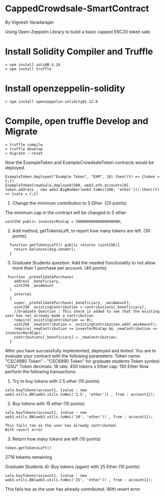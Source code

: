 # CappedCrowdsale-SmartContract

By Vignesh Varadarajan

Using Open-Zeppelin Library to build a basic capped ERC20 token sale.

# Install Solidity Compiler and Truffle 
```
> npm install solc@0.4.24
> npm install truffle
```


# Install openzeppelin-solidity
```
> npm install openzeppelin-solidity@1.12.0
```

# Compile, open truffle Develop and Migrate
```
> truffle compile
> truffle develop
> migrate --reset
```

Now the ExampleToken and ExampleCrowdsaleToken contracts would be deployed.

```
ExampleToken.deployed("Example Token", "EXM", 18).then((t) => {token = t;})
ExampleTokenCrowdsale.deployed(500, web3.eth.accounts[0], token.address , new web3.BigNumber(web3.toWei(200, 'ether'))).then((t) => {sale = t;})
```

1) Change the minimum contribution to 5 Ether. (20 points)

The minimum cap in the contract will be changed to 5 ether
```
uint256 public investorMinCap = 50000000000000000000;
```

2) Add method, getTokensLeft, to report how many tokens are left. (30 points)

```
  function getTokensLeft() public returns (uint256){
  	return balances[msg.sender];
  }
```
3) Graduate Students question: Add the needed functionality to not allow more than 1 purchase per
account. (40 points)

```
 function _preValidatePurchase(
    address _beneficiary,
    uint256 _weiAmount
  )
    internal
  {
    super._preValidatePurchase(_beneficiary, _weiAmount);
    uint256 _existingContribution = contributions[_beneficiary];
    //Graduate Question : This check is added to see that the existing user has not already made a contribution 
	require(_existingContribution == 0);
    uint256 _newContribution = _existingContribution.add(_weiAmount);
    require(_newContribution >= investorMinCap && _newContribution <= investorHardCap);
	contributions[_beneficiary] = _newContribution;     
  }
```
After you have successfully implemented, deployed and tested. You are to evaluate your contract with
the following parameters:
Token name: "CSC4980 Token" - "CSC6890 Token" for graduate students
Token symbol: "GSU"
Token decimals: 18
rate: 450 tokens x Ether
cap: 150 Ether
Now perform the following transactions:
1) Try to buy tokens with 2.5 ether (10 points)
```
sale.buyTokens(account1, {value : new web3.utils.BN(web3.utils.toWei('2.5', 'ether')) , from : account1});

```
2) Buy tokens with 15 ether (10 points)
```
sale.buyTokens(account1, {value : new web3.utils.BN(web3.utils.toWei('10', 'ether')) , from : account1});

```
```
This fails too as the user has already contributed.
With revert error
```
3) Return how many tokens are left (10 points)
```
token.getTokensLeft()
```
2716 tokems remaining

Graduate Students 4): Buy tokens (again) with 25 Ether (10 points)

```
sale.buyTokens(account1, {value : new web3.utils.BN(web3.utils.toWei('25', 'ether')) , from : account1});

```
This fails too as the user has already contributed.
With revert error


